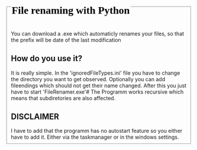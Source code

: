<fieldset>
<legend><h1><span style="color: black; font-family: ' Comic Sans MS',serif;">File renaming with Python</span></h1></legend>

You can download a .exe which automaticly renames your files, so that the prefix will be date of the last modification

<h2>How do you use it?</h2>
It is really simple. In the 'ignoredFileTypes.ini' file you have to change the directory you want to get observed.
Optionally you can add fileendings which should not get their name changed.
After this you just have to start 'FileRenamer.exe'#
The Programm works recursive which means that subdiretories are also affected.
  
<h2>DISCLAIMER</h2>
I have to add  that the programm has no autostart feature so you either have to add it. Either via the taskmanager or in the windows settings. 
</fieldset>
